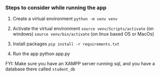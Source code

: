 ### Steps to consider while running the app

1. Create a virtual environment
   `python -m venv venv`

2. Activate the virtual environment
   `source venv/Scripts/activate` (on windows)
   `source venv/bin/activate` (on linux based OS or MacOs)

3. Install packages
   `pip install -r requirements.txt`

4. Run the app
   python app.py

FYI: Make sure you have an XAMPP server running sql, and you have a database there called `student_db`
